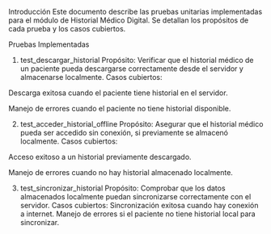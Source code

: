 Introducción
Este documento describe las pruebas unitarias implementadas para el módulo de Historial Médico Digital. Se detallan los propósitos de cada prueba y los casos cubiertos.

Pruebas Implementadas
1. test_descargar_historial
Propósito: Verificar que el historial médico de un paciente pueda descargarse correctamente desde el servidor y almacenarse localmente. Casos cubiertos:

Descarga exitosa cuando el paciente tiene historial en el servidor.

Manejo de errores cuando el paciente no tiene historial disponible.

2. test_acceder_historial_offline
Propósito: Asegurar que el historial médico pueda ser accedido sin conexión, si previamente se almacenó localmente. Casos cubiertos:

Acceso exitoso a un historial previamente descargado.

Manejo de errores cuando no hay historial almacenado localmente.

3. test_sincronizar_historial
Propósito: Comprobar que los datos almacenados localmente puedan sincronizarse correctamente con el servidor. Casos cubiertos:
Sincronización exitosa cuando hay conexión a internet.
Manejo de errores si el paciente no tiene historial local para sincronizar.